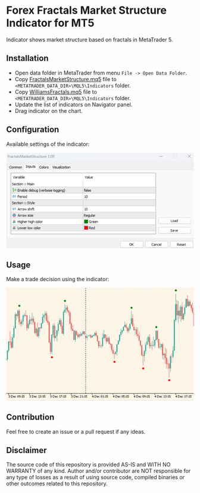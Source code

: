 # Forex Fractals Market Structure Indicator for MT5
Indicator shows market structure based on fractals in MetaTrader 5.

## Installation
- Open data folder in MetaTrader from menu `File -> Open Data Folder`.
- Copy [FractalsMarketStructure.mq5](MQL5/Indicators/FractalsMarketStructure.mq5) file to `<METATRADER_DATA_DIR>\MQL5\Indicators` folder.
- Copy [WilliamsFractals.mq5](MQL5/Indicators/WilliamsFractals.mq5) file to `<METATRADER_DATA_DIR>\MQL5\Indicators` folder.
- Update the list of indicators on Navigator panel.
- Drag indicator on the chart.

## Configuration
Available settings of the indicator:

![docs](docs/config.png)

## Usage
Make a trade decision using the indicator:

![docs](docs/view.png)

## Contribution
Feel free to create an issue or a pull request if any ideas.

## Disclaimer
The source code of this repository is provided AS-IS and WITH NO WARRANTY of any kind.
Author and/or contributor are NOT responsible for any type of losses as a result of using source code, 
compiled binaries or other outcomes related to this repository.
